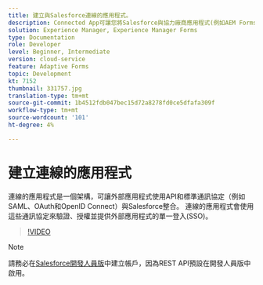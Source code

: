 ```yaml
---
title: 建立與Salesforce連線的應用程式。
description: Connected App可讓您將Salesforce與協力廠商應用程式(例如AEM Forms)與Salesforce整合。
solution: Experience Manager, Experience Manager Forms
type: Documentation
role: Developer
level: Beginner, Intermediate
version: cloud-service
feature: Adaptive Forms
topic: Development
kt: 7152
thumbnail: 331757.jpg
translation-type: tm+mt
source-git-commit: 1b4512fdb047bec15d72a8278fd0ce5dfafa309f
workflow-type: tm+mt
source-wordcount: '101'
ht-degree: 4%

---
```



# 建立連線的應用程式

連線的應用程式是一個架構，可讓外部應用程式使用API和標準通訊協定（例如SAML、OAuth和OpenID Connect）與Salesforce整合。 連線的應用程式會使用這些通訊協定來驗證、授權並提供外部應用程式的單一登入(SSO)。

>[!VIDEO](https://video.tv.adobe.com/v/331757?quality=12&learn=on)

>[!NOTE]
>請務必在[Salesforce開發人員版](https://developer.salesforce.com/signup)中建立帳戶，因為REST API預設在開發人員版中啟用。
